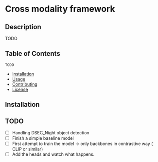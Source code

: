 # Cross modality framework

## Description

TODO

## Table of Contents
    TODO
- [Installation](#installation)
- [Usage](#usage)
- [Contributing](#contributing)
- [License](#license)

## Installation

## TODO
- [ ] Handling DSEC_Night object detection
- [ ] Finish a simple baseline model
- [ ] First attempt to train the model -> only backbones in contrastive way ( CLIP or similar)
- [ ] Add the heads and watch what happens.